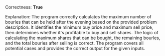 Correctness: **True**

Explanation: 
The program correctly calculates the maximum number of bourles that can be held after the evening based on the provided problem description. It identifies the minimum buy price and maximum sell price, then determines whether it's profitable to buy and sell shares. The logic of calculating the maximum shares that can be bought, the remaining bourles, and the total bourles after selling is correct. The program covers all potential cases and provides the correct output for the given inputs.